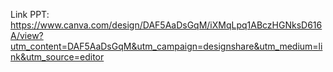 Link PPT:
https://www.canva.com/design/DAF5AaDsGqM/iXMqLpq1ABczHGNksD616A/view?utm_content=DAF5AaDsGqM&utm_campaign=designshare&utm_medium=link&utm_source=editor
